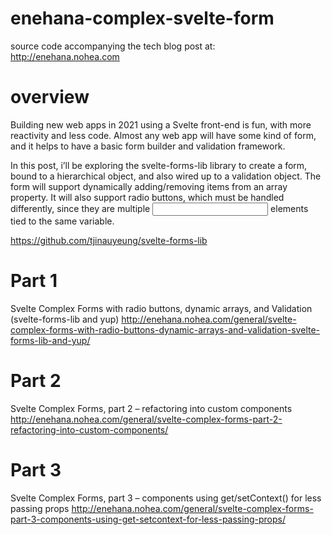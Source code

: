 # enehana-complex-svelte-form

source code accompanying the tech blog post at:
http://enehana.nohea.com

# overview 

Building new web apps in 2021 using a Svelte front-end is fun, with more reactivity and less code. Almost any web app will have some kind of form, and it helps to have a basic form builder and validation framework.

In this post, i’ll be exploring the svelte-forms-lib library to create a form, bound to a hierarchical object, and also wired up to a validation object. The form will support dynamically adding/removing items from an array property. It will also support radio buttons, which must be handled differently, since they are multiple <input> elements tied to the same variable. 

https://github.com/tjinauyeung/svelte-forms-lib

# Part 1

Svelte Complex Forms with radio buttons, dynamic arrays, and Validation (svelte-forms-lib and yup)
http://enehana.nohea.com/general/svelte-complex-forms-with-radio-buttons-dynamic-arrays-and-validation-svelte-forms-lib-and-yup/

# Part 2

Svelte Complex Forms, part 2 – refactoring into custom components
http://enehana.nohea.com/general/svelte-complex-forms-part-2-refactoring-into-custom-components/

# Part 3
Svelte Complex Forms, part 3 – components using get/setContext() for less passing props
http://enehana.nohea.com/general/svelte-complex-forms-part-3-components-using-get-setcontext-for-less-passing-props/